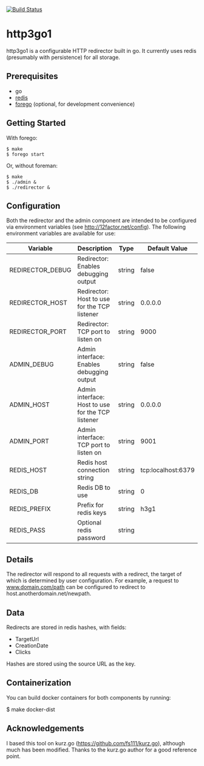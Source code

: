 [![Build Status](https://travis-ci.org/threetee/http3go1.svg?branch=master)](https://travis-ci.org/threetee/http3go1)

# http3go1

http3go1 is a configurable HTTP redirector built in go. It currently uses redis (presumably with persistence) for all storage.

## Prerequisites

* go
* [redis](http://redis.io/)
* [forego](https://github.com/ddollar/forego) (optional, for development convenience)

## Getting Started

With forego:

    $ make
    $ forego start

Or, without foreman:

    $ make
    $ ./admin &
    $ ./redirector &

## Configuration

Both the redirector and the admin component are intended to be configured via environment variables (see http://12factor.net/config). The following environment variables are available for use:

| Variable         | Description                                       | Type   | Default Value      |
|------------------|---------------------------------------------------|--------|--------------------|
| REDIRECTOR_DEBUG | Redirector: Enables debugging output              | string | false              |
| REDIRECTOR_HOST  | Redirector: Host to use for the TCP listener      | string | 0.0.0.0            |
| REDIRECTOR_PORT  | Redirector: TCP port to listen on                 | string | 9000               |
| ADMIN_DEBUG      | Admin interface: Enables debugging output         | string | false              |
| ADMIN_HOST       | Admin interface: Host to use for the TCP listener | string | 0.0.0.0            |
| ADMIN_PORT       | Admin interface: TCP port to listen on            | string | 9001               |
| REDIS_HOST       | Redis host connection string                      | string | tcp:localhost:6379 |
| REDIS_DB         | Redis DB to use                                   | string | 0                  |
| REDIS_PREFIX     | Prefix for redis keys                             | string | h3g1               |
| REDIS_PASS       | Optional redis password                           | string |                    |

## Details

The redirector will respond to all requests with a redirect, the target of which is determined by user configuration. For example, a request to www.domain.com/path can be configured to redirect to host.anotherdomain.net/newpath.

## Data

Redirects are stored in redis hashes, with fields:
* TargetUrl
* CreationDate
* Clicks

Hashes are stored using the source URL as the key.

## Containerization

You can build docker containers for both components by running:

  $ make docker-dist

## Acknowledgements

I based this tool on kurz.go (https://github.com/fs111/kurz.go), although much has been modified. Thanks to the kurz.go author for a good reference point.
